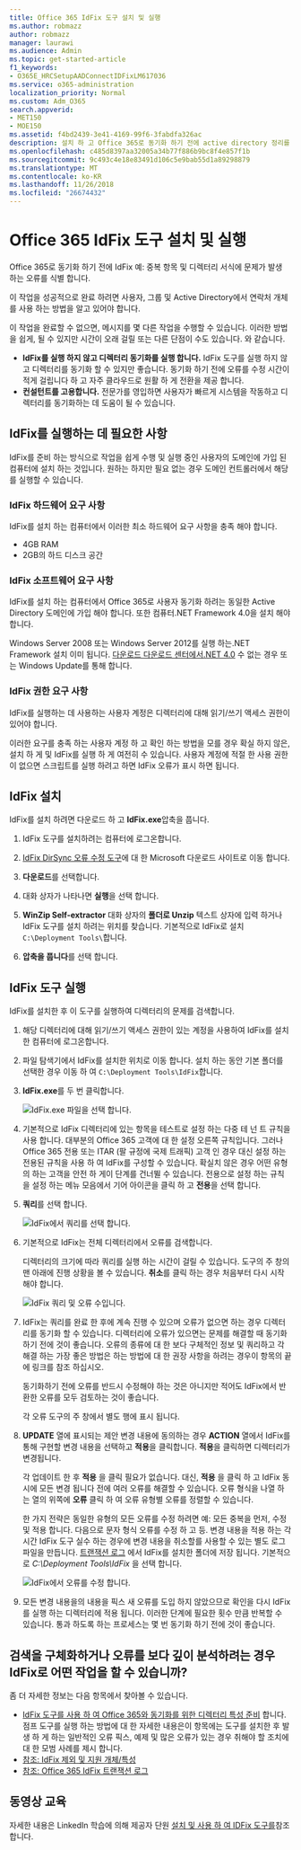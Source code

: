 ```yaml
---
title: Office 365 IdFix 도구 설치 및 실행
ms.author: robmazz
author: robmazz
manager: laurawi
ms.audience: Admin
ms.topic: get-started-article
f1_keywords:
- O365E_HRCSetupAADConnectIDFixLM617036
ms.service: o365-administration
localization_priority: Normal
ms.custom: Adm_O365
search.appverid:
- MET150
- MOE150
ms.assetid: f4bd2439-3e41-4169-99f6-3fabdfa326ac
description: 설치 하 고 Office 365로 동기화 하기 전에 active directory 정리를 위해 Office 365 IdFix 도구를 실행 하는 방법입니다.
ms.openlocfilehash: c485d8397aa32005a34b77f886b9bc8f4e857f1b
ms.sourcegitcommit: 9c493c4e18e83491d106c5e9bab55d1a89298879
ms.translationtype: MT
ms.contentlocale: ko-KR
ms.lasthandoff: 11/26/2018
ms.locfileid: "26674432"
---
```

# <a name="install-and-run-the-office-365-idfix-tool"></a>Office 365 IdFix 도구 설치 및 실행

Office 365로 동기화 하기 전에 IdFix 예: 중복 항목 및 디렉터리 서식에 문제가 발생 하는 오류를 식별 합니다. 
  
이 작업을 성공적으로 완료 하려면 사용자, 그룹 및 Active Directory에서 연락처 개체를 사용 하는 방법을 알고 있어야 합니다.
  
이 작업을 완료할 수 없으면, 메시지를 몇 다른 작업을 수행할 수 있습니다. 이러한 방법을 쉽게, 될 수 있지만 시간이 오래 걸릴 또는 다른 단점이 수도 있습니다. 와 같습니다.
  
- **IdFix를 실행 하지 않고 디렉터리 동기화를 실행 합니다.** IdFix 도구를 실행 하지 않고 디렉터리를 동기화 할 수 있지만 좋습니다. 동기화 하기 전에 오류를 수정 시간이 적게 걸립니다 하 고 자주 클라우드로 원활 하 게 전환을 제공 합니다. 
- **컨설턴트를 고용합니다.** 전문가를 영입하면 사용자가 빠르게 시스템을 작동하고 디렉터리를 동기화하는 데 도움이 될 수 있습니다. 
    
## <a name="what-you-need-to-run-idfix"></a>IdFix를 실행하는 데 필요한 사항

IdFix를 준비 하는 방식으로 작업을 쉽게 수행 및 실행 중인 사용자의 도메인에 가입 된 컴퓨터에 설치 하는 것입니다. 원하는 하지만 필요 없는 경우 도메인 컨트롤러에서 해당를 실행할 수 있습니다.
  
### <a name="idfix-hardware-requirements"></a>IdFix 하드웨어 요구 사항

IdFix를 설치 하는 컴퓨터에서 이러한 최소 하드웨어 요구 사항을 충족 해야 합니다.
  
- 4GB RAM
- 2GB의 하드 디스크 공간
    
### <a name="idfix-software-requirements"></a>IdFix 소프트웨어 요구 사항

IdFix를 설치 하는 컴퓨터에서 Office 365로 사용자 동기화 하려는 동일한 Active Directory 도메인에 가입 해야 합니다. 또한 컴퓨터.NET Framework 4.0을 설치 해야 합니다. 
  
Windows Server 2008 또는 Windows Server 2012를 실행 하는.NET Framework 설치 이미 됩니다. [다운로드 다운로드 센터에서.NET 4.0](https://go.microsoft.com/fwlink/p/?LinkId=400475) 수 없는 경우 또는 Windows Update를 통해 합니다. 
  
### <a name="idfix-permissions-requirements"></a>IdFix 권한 요구 사항

IdFix를 실행하는 데 사용하는 사용자 계정은 디렉터리에 대해 읽기/쓰기 액세스 권한이 있어야 합니다.
  
이러한 요구를 충족 하는 사용자 계정 하 고 확인 하는 방법을 모를 경우 확실 하지 않은, 설치 하 게 및 IdFix를 실행 하 게 여전히 수 있습니다. 사용자 계정에 적절 한 사용 권한이 없으면 스크립트를 실행 하려고 하면 IdFix 오류가 표시 하면 됩니다.
  
## <a name="install-idfix"></a>IdFix 설치

IdFix를 설치 하려면 다운로드 하 고 **IdFix.exe**압축을 풉니다. 
  
1. IdFix 도구를 설치하려는 컴퓨터에 로그온합니다.
    
2. [IdFix DirSync 오류 수정 도구](https://go.microsoft.com/fwlink/?linkid=867219)에 대 한 Microsoft 다운로드 사이트로 이동 합니다.
    
3. **다운로드**를 선택합니다.
    
4. 대화 상자가 나타나면 **실행**을 선택 합니다.
    
5. **WinZip Self-extractor** 대화 상자의 **폴더로 Unzip** 텍스트 상자에 입력 하거나 IdFix 도구를 설치 하려는 위치를 찾습니다. 기본적으로 IdFix로 설치 `C:\Deployment Tools\`합니다. 
    
6. **압축을 풉니다**를 선택 합니다.
    
## <a name="run-the-idfix-tool"></a>IdFix 도구 실행

IdFix를 설치한 후 이 도구를 실행하여 디렉터리의 문제를 검색합니다.
  
1. 해당 디렉터리에 대해 읽기/쓰기 액세스 권한이 있는 계정을 사용하여 IdFix를 설치한 컴퓨터에 로그온합니다.
    
2. 파일 탐색기에서 IdFix를 설치한 위치로 이동 합니다. 설치 하는 동안 기본 폴더를 선택한 경우 이동 하 여 `C:\Deployment Tools\IdFix`합니다.
    
3. **IdFix.exe**를 두 번 클릭합니다. 
    
    ![IdFix.exe 파일을 선택 합니다.](media/a9387bbc-991f-41c2-a500-45e3ce574285.JPG)
  
4. 기본적으로 IdFix 디렉터리에 있는 항목을 테스트로 설정 하는 다중 테 넌 트 규칙을 사용 합니다. 대부분의 Office 365 고객에 대 한 설정 오른쪽 규칙입니다. 그러나 Office 365 전용 또는 ITAR (팔 규정에 국제 트래픽) 고객 인 경우 대신 설정 하는 전용된 규칙을 사용 하 여 IdFix를 구성할 수 있습니다. 확실치 않은 경우 어떤 유형의 하는 고객을 안전 하 게이 단계를 건너뛸 수 있습니다. 전용으로 설정 하는 규칙을 설정 하는 메뉴 모음에서 기어 아이콘을 클릭 하 고 **전용**을 선택 합니다.
    
5. **쿼리**를 선택 합니다.
    
    ![IdFix에서 쿼리를 선택 합니다.](media/a07a7aa7-d0ac-4817-8757-946019813a57.JPG)
  
6. 기본적으로 IdFix는 전체 디렉터리에서 오류를 검색합니다.
    
    디렉터리의 크기에 따라 쿼리를 실행 하는 시간이 걸릴 수 있습니다. 도구의 주 창의 맨 아래에 진행 상황을 볼 수 있습니다. **취소**를 클릭 하는 경우 처음부터 다시 시작 해야 합니다.
    
    ![IdFix 쿼리 및 오류 수입니다.](media/da0198a0-7d4d-4afe-a256-e82f1330ada5.JPG)
  
7. IdFix는 쿼리를 완료 한 후에 계속 진행 수 있으며 오류가 없으면 하는 경우 디렉터리를 동기화 할 수 있습니다. 디렉터리에 오류가 있으면는 문제를 해결할 때 동기화 하기 전에 것이 좋습니다. 오류의 종류에 대 한 보다 구체적인 정보 및 쿼리하고 각 해결 하는 가장 좋은 방법은 하는 방법에 대 한 권장 사항을 하려는 경우이 항목의 끝에 링크를 참조 하십시오. 
    
    동기화하기 전에 오류를 반드시 수정해야 하는 것은 아니지만 적어도 IdFix에서 반환한 오류를 모두 검토하는 것이 좋습니다.
    
    각 오류 도구의 주 창에서 별도 행에 표시 됩니다. 
    
8. **UPDATE** 열에 표시되는 제안 변경 내용에 동의하는 경우 **ACTION** 열에서 IdFix를 통해 구현할 변경 내용을 선택하고 **적용**을 클릭합니다. **적용**을 클릭하면 디렉터리가 변경됩니다.
    
    각 업데이트 한 후 **적용** 을 클릭 필요가 없습니다. 대신, **적용** 을 클릭 하 고 IdFix 동시에 모든 변경 됩니다 전에 여러 오류를 해결할 수 있습니다. 오류 형식을 나열 하는 열의 위쪽에 **오류** 클릭 하 여 오류 유형별 오류를 정렬할 수 있습니다. 
    
    한 가지 전략은 동일한 유형의 모든 오류를 수정 하려면 예: 모든 중복을 먼저, 수정 및 적용 합니다. 다음으로 문자 형식 오류를 수정 하 고 등. 변경 내용을 적용 하는 각 시간 IdFix 도구 실수 하는 경우에 변경 내용을 취소할를 사용할 수 있는 별도 로그 파일을 만듭니다. [트랜잭션 로그](idfix-transaction-log.md) 에서 IdFix를 설치한 폴더에 저장 됩니다.  기본적으로 _C:\Deployment Tools\IdFix_ 을 선택 합니다. 
    
    ![IdFix에서 오류를 수정 합니다.](media/5f051070-652c-4be7-98bf-312295e32371.png)
  
9. 모든 변경 내용을의 내용을 픽스 새 오류를 도입 하지 않았으므로 확인을 다시 IdFix를 실행 하는 디렉터리에 적용 됩니다. 이러한 단계에 필요한 횟수 만큼 반복할 수 있습니다. 통과 하도록 하는 프로세스는 몇 번 동기화 하기 전에 것이 좋습니다.
    
## <a name="i-want-to-refine-my-search-or-dig-deeper-into-the-errors-what-else-can-i-do-with-idfix"></a>검색을 구체화하거나 오류를 보다 깊이 분석하려는 경우 IdFix로 어떤 작업을 할 수 있습니까?

좀 더 자세한 정보는 다음 항목에서 찾아볼 수 있습니다.
  
- [IdFix 도구를 사용 하 여 Office 365와 동기화를 위한 디렉터리 특성 준비](prepare-directory-attributes-for-synch-with-idfix.md) 합니다. 점프 도구를 실행 하는 방법에 대 한 자세한 내용은이 항목에는 도구를 설치한 후 발생 하 게 하는 일반적인 오류 픽스, 예제 및 많은 오류가 있는 경우 취해야 할 조치에 대 한 모범 사례를 제시 합니다. 
- [참조: IdFix 제외 및 지원 개체/특성](idfix-excluded-and-supported-objects-and-attributes.md)  
- [참조: Office 365 IdFix 트랜잭션 로그](idfix-transaction-log.md)
    
## <a name="video-training"></a>동영상 교육

자세한 내용은 LinkedIn 학습에 의해 제공자 단원 [설치 및 사용 하 여 IDFix 도구를](https://support.office.com/article/install-and-use-the-idfix-tool-4d81d73c-f172-4fd5-8542-f601c0c96aa9?ui=en-US&rs=en-US&ad=US)참조 합니다.
  

